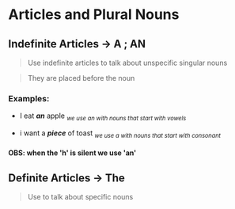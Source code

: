 # Articles and Plural Nouns

## Indefinite Articles -> A ; AN

>Use indefinite articles to talk about unspecific singular nouns

>They are placed before the noun

### Examples:

* I eat ***an*** apple 
              <sub>*we use an with nouns that start with vowels*</sub>

* i want a ***piece*** of toast
              <sub>*we use a with nouns that start with consonant*</sub>

#### OBS: when the 'h' is silent we use 'an'


## Definite Articles -> The

> Use to talk about specific nouns
